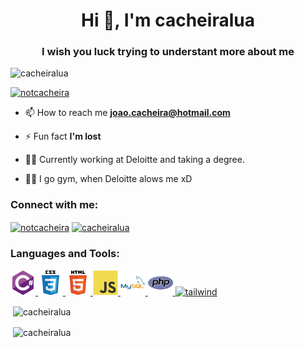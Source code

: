 <h1 align="center">Hi 👋, I'm cacheiralua</h1>
<h3 align="center">I wish you luck trying to understant more about me</h3>

<p align="left"> <img src="https://komarev.com/ghpvc/?username=cacheiralua&label=Profile%20views&color=b363ca&style=flat" alt="cacheiralua" /> </p>

<p align="left"> <a href="https://twitter.com/notcacheira" target="blank"><img src="https://img.shields.io/twitter/follow/notcacheira?logo=twitter&style=for-the-badge" alt="notcacheira" /></a> </p>

- 📫 How to reach me **joao.cacheira@hotmail.com**

- ⚡ Fun fact **I'm lost**

- 👨‍💻 Currently working at Deloitte and taking a degree.

- 🏋️‍♂️ I go gym, when Deloitte alows me xD

<h3 align="left">Connect with me:</h3>
<p align="left">
<a href="https://twitter.com/notcacheira" target="blank"><img align="center" src="https://raw.githubusercontent.com/rahuldkjain/github-profile-readme-generator/master/src/images/icons/Social/twitter.svg" alt="notcacheira" height="30" width="40" /></a>
<a href="https://instagram.com/cacheiralua" target="blank"><img align="center" src="https://raw.githubusercontent.com/rahuldkjain/github-profile-readme-generator/master/src/images/icons/Social/instagram.svg" alt="cacheiralua" height="30" width="40" /></a>
</p>

<h3 align="left">Languages and Tools:</h3>
<p align="left"> <a href="https://www.w3schools.com/cs/" target="_blank" rel="noreferrer"> <img src="https://raw.githubusercontent.com/devicons/devicon/master/icons/csharp/csharp-original.svg" alt="csharp" width="40" height="40"/> </a> <a href="https://www.w3schools.com/css/" target="_blank" rel="noreferrer"> <img src="https://raw.githubusercontent.com/devicons/devicon/master/icons/css3/css3-original-wordmark.svg" alt="css3" width="40" height="40"/> </a> <a href="https://www.w3.org/html/" target="_blank" rel="noreferrer"> <img src="https://raw.githubusercontent.com/devicons/devicon/master/icons/html5/html5-original-wordmark.svg" alt="html5" width="40" height="40"/> </a> <a href="https://developer.mozilla.org/en-US/docs/Web/JavaScript" target="_blank" rel="noreferrer"> <img src="https://raw.githubusercontent.com/devicons/devicon/master/icons/javascript/javascript-original.svg" alt="javascript" width="40" height="40"/> </a> <a href="https://www.mysql.com/" target="_blank" rel="noreferrer"> <img src="https://raw.githubusercontent.com/devicons/devicon/master/icons/mysql/mysql-original-wordmark.svg" alt="mysql" width="40" height="40"/> </a> <a href="https://www.php.net" target="_blank" rel="noreferrer"> <img src="https://raw.githubusercontent.com/devicons/devicon/master/icons/php/php-original.svg" alt="php" width="40" height="40"/> </a> <a href="https://tailwindcss.com/" target="_blank" rel="noreferrer"> <img src="https://www.vectorlogo.zone/logos/tailwindcss/tailwindcss-icon.svg" alt="tailwind" width="40" height="40"/> </a> </p>

<p>&nbsp;<img align="center" src="https://github-readme-stats.vercel.app/api?username=cacheiralua&show_icons=true&theme=tokyonight&hide_border=true&locale=en" alt="cacheiralua" /></p>

<p>&nbsp;<img align="center" src="https://github-readme-streak-stats.herokuapp.com?user=cacheiralua&theme=tokyonight&hide_border=true" alt="cacheiralua" /></p>
